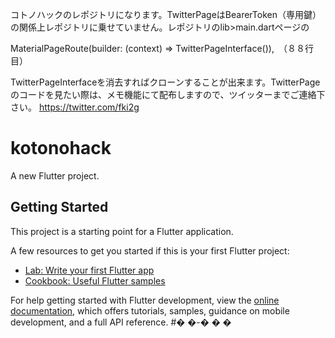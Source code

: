 コトノハックのレポジトリになります。TwitterPageはBearerToken（専用鍵）の関係上レポジトリに乗せていません。レポジトリのlib>main.dartページの

 MaterialPageRoute(builder: (context)  => TwitterPageInterface()),　（８８行目）
 
 TwitterPageInterfaceを消去すればクローンすることが出来ます。TwitterPageのコードを見たい際は、メモ機能にて配布しますので、ツイッターまでご連絡下さい。
https://twitter.com/fki2g



# kotonohack

A new Flutter project.

## Getting Started

This project is a starting point for a Flutter application.

A few resources to get you started if this is your first Flutter project:

- [Lab: Write your first Flutter app](https://docs.flutter.dev/get-started/codelab)
- [Cookbook: Useful Flutter samples](https://docs.flutter.dev/cookbook)

For help getting started with Flutter development, view the
[online documentation](https://docs.flutter.dev/), which offers tutorials,
samples, guidance on mobile development, and a full API reference.
#� �-�
�
�
